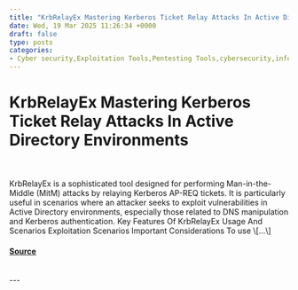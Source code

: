 ```yaml
---
title: "KrbRelayEx Mastering Kerberos Ticket Relay Attacks In Active Directory Environments"
date: Wed, 19 Mar 2025 11:26:34 +0000
draft: false
type: posts
categories: 
- Cyber security,Exploitation Tools,Pentesting Tools,cybersecurity,informationsecurity,kalilinux,kalilinuxtools,KrbRelayEx
---
```

# KrbRelayEx Mastering Kerberos Ticket Relay Attacks In Active Directory Environments

<br/>

<br/>
KrbRelayEx is a sophisticated tool designed for performing Man-in-the-Middle (MitM) attacks by relaying Kerberos AP-REQ tickets. It is particularly useful in scenarios where an attacker seeks to exploit vulnerabilities in Active Directory environments, especially those related to DNS manipulation and Kerberos authentication. Key Features Of KrbRelayEx Usage And Scenarios Exploitation Scenarios Important Considerations To use \[…\]

#### [Source](https://kalilinuxtutorials.com/krbrelayex/)

<br/>
---
